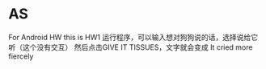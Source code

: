 # AS
For Android HW
this is HW1
运行程序，可以输入想对狗狗说的话，选择说给它听（这个没有交互）
然后点击GIVE IT TISSUES，文字就会变成 It cried more fiercely
